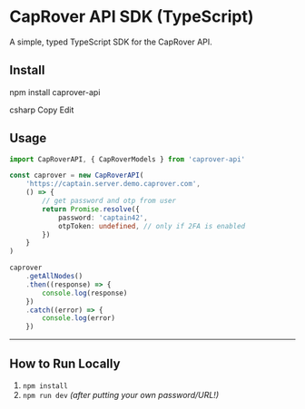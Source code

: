 # CapRover API SDK (TypeScript)

A simple, typed TypeScript SDK for the CapRover API.

## Install

npm install caprover-api

csharp
Copy
Edit

## Usage

```ts
import CapRoverAPI, { CapRoverModels } from 'caprover-api'

const caprover = new CapRoverAPI(
    'https://captain.server.demo.caprover.com',
    () => {
        // get password and otp from user
        return Promise.resolve({
            password: 'captain42',
            otpToken: undefined, // only if 2FA is enabled
        })
    }
)

caprover
    .getAllNodes()
    .then((response) => {
        console.log(response)
    })
    .catch((error) => {
        console.log(error)
    })
```

---

## **How to Run Locally**

1. `npm install`
2. `npm run dev` _(after putting your own password/URL!)_

